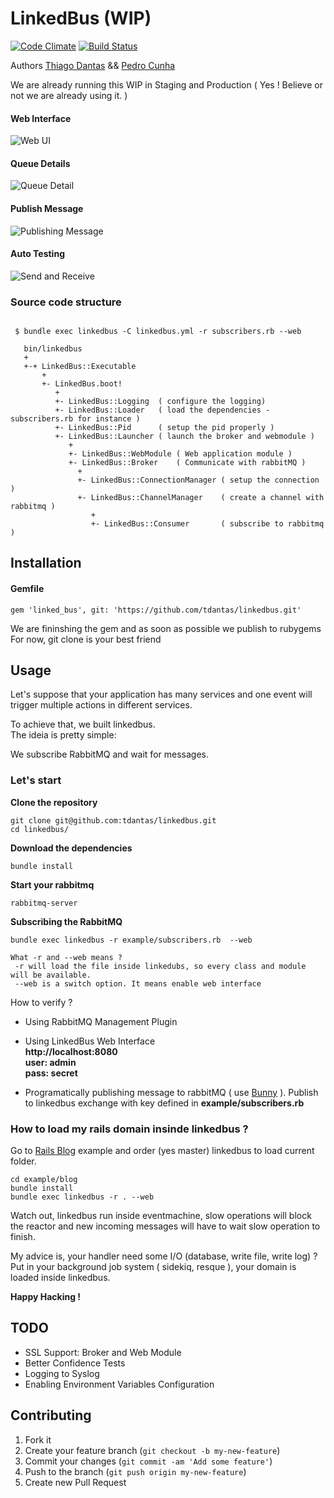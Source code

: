 # LinkedBus (WIP)
[![Code Climate](https://codeclimate.com/repos/5314e4d1e30ba06d7c000d10/badges/f8d7dcfc5d8fe705a19d/gpa.png)](https://codeclimate.com/repos/5314e4d1e30ba06d7c000d10/feed)
[![Build Status](https://travis-ci.org/tdantas/linkedbus.png?branch=master)](https://travis-ci.org/tdantas/linkedbus)

Authors [Thiago Dantas](https://github.com/tdantas) && [Pedro Cunha](https://github.com/pedrocunha)   

We are already running this WIP in Staging and Production ( Yes ! Believe or not we are already using it. )

#### Web Interface

![Web UI](https://github.com/tdantas/linkedbus/raw/master/docs/images/queues.jpg)    

#### Queue Details 

![Queue Detail](https://github.com/tdantas/linkedbus/raw/master/docs/images/queue_detail.jpg)  

#### Publish Message

![Publishing Message](https://github.com/tdantas/linkedbus/raw/master/docs/images/publishing.jpg)  

#### Auto Testing

![Send and Receive](https://github.com/tdantas/linkedbus/raw/master/docs/images/autotest.jpg)

### Source code structure

````

 $ bundle exec linkedbus -C linkedbus.yml -r subscribers.rb --web
 
   bin/linkedbus
   +
   +-+ LinkedBus::Executable
       +
       +- LinkedBus.boot!
          +
          +- LinkedBus::Logging  ( configure the logging)
          +- LinkedBus::Loader   ( load the dependencies - subscribers.rb for instance )
          +- LinkedBus::Pid      ( setup the pid properly )
          +- LinkedBus::Launcher ( launch the broker and webmodule )
             +
             +- LinkedBus::WebModule ( Web application module )
             +- LinkedBus::Broker    ( Communicate with rabbitMQ )
               +
               +- LinkedBus::ConnectionManager ( setup the connection )
               +- LinkedBus::ChannelManager    ( create a channel with rabbitmq )
                  +
                  +- LinkedBus::Consumer       ( subscribe to rabbitmq )   
  ````



## Installation

#### Gemfile
	
	gem 'linked_bus', git: 'https://github.com/tdantas/linkedbus.git'
	


 We are fininshing the gem and as soon as possible we publish to rubygems  
 For now, git clone is your best friend
 
## Usage

Let's suppose that your application has many services and one event will trigger multiple actions in different services.

To achieve that, we built linkedbus.  
The ideia is pretty simple:

We subscribe RabbitMQ and wait for messages.

### Let's start 

**Clone the repository**
	
	git clone git@github.com:tdantas/linkedbus.git
	cd linkedbus/

**Download the dependencies**

	bundle install

**Start your rabbitmq**

	rabbitmq-server

**Subscribing the RabbitMQ**
	
	bundle exec linkedbus -r example/subscribers.rb  --web
	
    What -r and --web means ?
     -r will load the file inside linkedubs, so every class and module will be available.
     --web is a switch option. It means enable web interface	

How to verify ?
 
 - Using RabbitMQ Management Plugin
 
 - Using LinkedBus Web Interface  
     **http://localhost:8080**  
 	 **user: admin**  
 	 **pass: secret**
 	
 - Programatically publishing message to rabbitMQ ( use [Bunny](https://github.com/ruby-amqp/bunny) ). Publish to linkedbus exchange with key defined in **example/subscribers.rb**
    

### How to load my rails domain insinde linkedbus ?
Go to [Rails Blog](https://github.com/tdantas/linkedbus/tree/master/example/blog) example and order (yes master) linkedbus to load current folder.

	cd example/blog
	bundle install
	bundle exec linkedbus -r . --web

Watch out, linkedbus run inside eventmachine, slow operations will block the reactor and new incoming messages will have to wait slow operation to finish.

My advice is, your handler need some I/O (database, write file, write log) ?  
Put in your background job system ( sidekiq, resque ), your domain is loaded inside linkedbus.

**Happy Hacking !**



## TODO

  - SSL Support: Broker and Web Module
  - Better Confidence Tests
  - Logging to Syslog
  - Enabling Environment Variables Configuration 
  
## Contributing

1. Fork it
2. Create your feature branch (`git checkout -b my-new-feature`)
3. Commit your changes (`git commit -am 'Add some feature'`)
4. Push to the branch (`git push origin my-new-feature`)
5. Create new Pull Request
